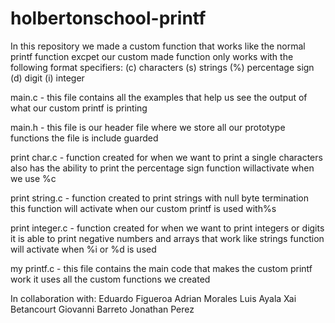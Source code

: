 # holbertonschool-printf

In this repository we made a custom function that works like the normal printf function excpet our custom made function only works with the following format specifiers:
(c) characters
(s) strings
(%) percentage sign
(d) digit
(i) integer

main.c - this file contains all the examples that help us see the output of what our custom printf is printing

main.h - this file is our header file where we store all our prototype functions the file is include guarded

print char.c - function created for when we want to print a single characters also has the ability to print the percentage sign function willactivate when we use %c

print string.c - function created to print strings with null byte termination this function will activate when our custom printf is used with%s

print integer.c - function created for when we want to print integers or digits it is able to print negative numbers and arrays that work like strings function will activate when %i or %d is used

my printf.c - this file contains the main code that makes the custom printf work it uses all the custom functions we created

In collaboration with:
Eduardo Figueroa Adrian Morales Luis Ayala Xai Betancourt Giovanni Barreto Jonathan Perez
